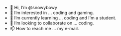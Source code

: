 - 👋 Hi, I’m @snowybowy
- 👀 I’m interested in ... coding and gaming.
- 🌱 I’m currently learning ... coding and I'm a student.
- 💞️ I’m looking to collaborate on ... coding.
- 📫 How to reach me ... my e-mail.

<!---
snowybowy/snowybowy is a ✨ special ✨ repository because its `README.md` (this file) appears on your GitHub profile.
You can click the Preview link to take a look at your changes.
--->
